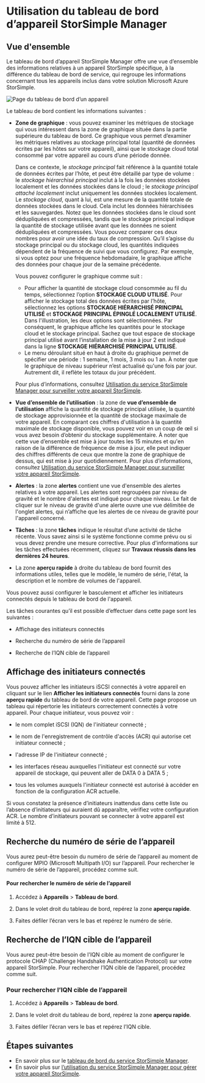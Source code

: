 <properties
   pageTitle="Utilisation du tableau de bord du service StorSimple Manager | Microsoft Azure"
   description="Décrit le tableau de bord du service StorSimple Manager et explique comment l'utiliser pour afficher les mesures de stockage et les initiateurs connectés, et rechercher le numéro de série et l’IQN."
   services="storsimple"
   documentationCenter="NA"
   authors="alkohli"
   manager="carmonm"
   editor="" />
<tags
   ms.service="storsimple"
   ms.devlang="NA"
   ms.topic="article"
   ms.tgt_pltfrm="NA"
   ms.workload="TBD"
   ms.date="09/21/2016"
   ms.author="alkohli" />

# Utilisation du tableau de bord d’appareil StorSimple Manager

## Vue d'ensemble

Le tableau de bord d’appareil StorSimple Manager offre une vue d’ensemble des informations relatives à un appareil StorSimple spécifique, à la différence du tableau de bord de service, qui regroupe les informations concernant tous les appareils inclus dans votre solution Microsoft Azure StorSimple.

![Page du tableau de bord d’un appareil](./media/storsimple-device-dashboard/StorSimple_DeviceDashbaord1M.png)

Le tableau de bord contient les informations suivantes :

- **Zone de graphique** : vous pouvez examiner les métriques de stockage qui vous intéressent dans la zone de graphique située dans la partie supérieure du tableau de bord. Ce graphique vous permet d’examiner les métriques relatives au stockage principal total (quantité de données écrites par les hôtes sur votre appareil), ainsi que le stockage cloud total consommé par votre appareil au cours d’une période donnée.

     Dans ce contexte, le *stockage principal* fait référence à la quantité totale de données écrites par l’hôte, et peut être détaillé par type de volume : le *stockage hiérarchisé principal* inclut à la fois les données stockées localement et les données stockées dans le cloud ; le *stockage principal attaché localement* inclut uniquement les données stockées localement. Le *stockage cloud*, quant à lui, est une mesure de la quantité totale de données stockées dans le cloud. Cela inclut les données hiérarchisées et les sauvegardes. Notez que les données stockées dans le cloud sont dédupliquées et compressées, tandis que le stockage principal indique la quantité de stockage utilisée avant que les données ne soient dédupliquées et compressées. Vous pouvez comparer ces deux nombres pour avoir une idée du taux de compression. Qu’il s’agisse du stockage principal ou du stockage cloud, les quantités indiquées dépendent de la fréquence de suivi que vous configurez. Par exemple, si vous optez pour une fréquence hebdomadaire, le graphique affiche des données pour chaque jour de la semaine précédente.

	 Vous pouvez configurer le graphique comme suit :

	 - Pour afficher la quantité de stockage cloud consommée au fil du temps, sélectionnez l’option **STOCKAGE CLOUD UTILISÉ**. Pour afficher le stockage total des données écrites par l’hôte, sélectionnez les options **STOCKAGE HIÉRARCHISÉ PRINCIPAL UTILISÉ** et **STOCKAGE PRINCIPAL ÉPINGLÉ LOCALEMENT UTILISÉ**. Dans l'illustration, les deux options sont sélectionnées. Par conséquent, le graphique affiche les quantités pour le stockage cloud et le stockage principal. Sachez que tout espace de stockage principal utilisé avant l’installation de la mise à jour 2 est indiqué dans la ligne **STOCKAGE HIÉRARCHISÉ PRINCIPAL UTILISÉ**.
	 - Le menu déroulant situé en haut à droite du graphique permet de spécifier une période : 1 semaine, 1 mois, 3 mois ou 1 an. À noter que le graphique de niveau supérieur n’est actualisé qu'une fois par jour. Autrement dit, il reflète les totaux du jour précédent.

     Pour plus d’informations, consultez [Utilisation du service StorSimple Manager pour surveiller votre appareil StorSimple](storsimple-monitor-device.md).

- **Vue d’ensemble de l’utilisation** : la zone de **vue d’ensemble de l’utilisation** affiche la quantité de stockage principal utilisée, la quantité de stockage approvisionnée et la quantité de stockage maximale de votre appareil. En comparant ces chiffres d'utilisation à la quantité maximale de stockage disponible, vous pouvez voir en un coup de œil si vous avez besoin d’obtenir du stockage supplémentaire. À noter que cette vue d’ensemble est mise à jour toutes les 15 minutes et qu'en raison de la différence de fréquence de mise à jour, elle peut indiquer des chiffres différents de ceux que montre la zone de graphique de dessus, qui est mise à jour quotidiennement. Pour plus d’informations, consultez [Utilisation du service StorSimple Manager pour surveiller votre appareil StorSimple](storsimple-monitor-device.md).


- **Alertes** : la zone **alertes** contient une vue d'ensemble des alertes relatives à votre appareil. Les alertes sont regroupées par niveau de gravité et le nombre d'alertes est indiqué pour chaque niveau. Le fait de cliquer sur le niveau de gravité d'une alerte ouvre une vue délimitée de l'onglet alertes, qui n’affiche que les alertes de ce niveau de gravité pour l'appareil concerné.

- **Tâches** : la zone **tâches** indique le résultat d’une activité de tâche récente. Vous savez ainsi si le système fonctionne comme prévu ou si vous devez prendre une mesure corrective. Pour plus d'informations sur les tâches effectuées récemment, cliquez sur **Travaux réussis dans les dernières 24 heures**.

- La zone **aperçu rapide** à droite du tableau de bord fournit des informations utiles, telles que le modèle, le numéro de série, l'état, la description et le nombre de volumes de l'appareil.

Vous pouvez aussi configurer le basculement et afficher les initiateurs connectés depuis le tableau de bord de l'appareil.

Les tâches courantes qu’il est possible d’effectuer dans cette page sont les suivantes :

- Affichage des initiateurs connectés

- Recherche du numéro de série de l’appareil

- Recherche de l’IQN cible de l’appareil

## Affichage des initiateurs connectés

Vous pouvez afficher les initiateurs iSCSI connectés à votre appareil en cliquant sur le lien **Afficher les initiateurs connectés** fourni dans la zone **aperçu rapide** du tableau de bord de votre appareil. Cette page propose un tableau qui répertorie les initiateurs correctement connectés à votre appareil. Pour chaque initiateur, vous pouvez voir :

- le nom complet iSCSI (IQN) de l'initiateur connecté ;

- le nom de l'enregistrement de contrôle d'accès (ACR) qui autorise cet initiateur connecté ;

- l'adresse IP de l'initiateur connecté ;

- les interfaces réseau auxquelles l'initiateur est connecté sur votre appareil de stockage, qui peuvent aller de DATA 0 à DATA 5 ;

- tous les volumes auxquels l'initiateur connecté est autorisé à accéder en fonction de la configuration ACR actuelle.

Si vous constatez la présence d’initiateurs inattendus dans cette liste ou l’absence d’initiateurs qui auraient dû apparaître, vérifiez votre configuration ACR. Le nombre d’initiateurs pouvant se connecter à votre appareil est limité à 512.

## Recherche du numéro de série de l’appareil

Vous aurez peut-être besoin du numéro de série de l’appareil au moment de configurer MPIO (Microsoft Multipath I/O) sur l’appareil. Pour rechercher le numéro de série de l’appareil, procédez comme suit.

#### Pour rechercher le numéro de série de l’appareil

1. Accédez à **Appareils** > **Tableau de bord**.

2. Dans le volet droit du tableau de bord, repérez la zone **aperçu rapide**.

3. Faites défiler l’écran vers le bas et repérez le numéro de série.

## Recherche de l’IQN cible de l’appareil

Vous aurez peut-être besoin de l'IQN cible au moment de configurer le protocole CHAP (Challenge Handshake Authentication Protocol) sur votre appareil StorSimple. Pour rechercher l’IQN cible de l’appareil, procédez comme suit.

### Pour rechercher l’IQN cible de l’appareil

1. Accédez à **Appareils** > **Tableau de bord**.

1. Dans le volet droit du tableau de bord, repérez la zone **aperçu rapide**.

1. Faites défiler l’écran vers le bas et repérez l’IQN cible.

## Étapes suivantes

- En savoir plus sur le [tableau de bord du service StorSimple Manager](storsimple-service-dashboard.md).
- En savoir plus sur [l’utilisation du service StorSimple Manager pour gérer votre appareil StorSimple](storsimple-manager-service-administration.md).

<!---HONumber=AcomDC_0921_2016-->